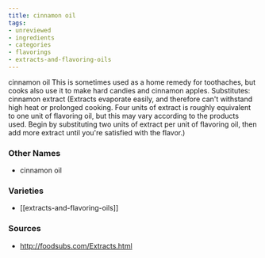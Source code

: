 ```yaml
---
title: cinnamon oil
tags:
- unreviewed
- ingredients
- categories
- flavorings
- extracts-and-flavoring-oils
---
```

cinnamon oil This is sometimes used as a home remedy for toothaches, but cooks also use it to make hard candies and cinnamon apples. Substitutes: cinnamon extract (Extracts evaporate easily, and therefore can't withstand high heat or prolonged cooking. Four units of extract is roughly equivalent to one unit of flavoring oil, but this may vary according to the products used. Begin by substituting two units of extract per unit of flavoring oil, then add more extract until you're satisfied with the flavor.)

### Other Names

* cinnamon oil

### Varieties

* [[extracts-and-flavoring-oils]]

### Sources
* http://foodsubs.com/Extracts.html

